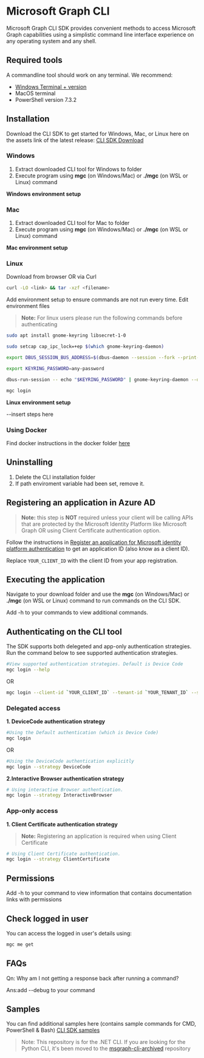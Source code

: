 # Microsoft Graph CLI

Microsoft Graph CLI SDK provides convenient methods to access Microsoft Graph capabilities using a simplistic command line interface experience on any operating system and any shell. 

## Required tools
A commandline tool should work on any terminal. We recommend:
- [Windows Terminal + version](https://apps.microsoft.com/store/detail/windows-terminal/9N0DX20HK701?hl=en-us&gl=us)
- MacOS terminal
- PowerShell version 7.3.2

## Installation
Download the CLI SDK to get started for 
Windows, Mac, or Linux here on the assets link of the latest release: [CLI SDK Download](https://github.com/microsoftgraph/msgraph-cli/releases)

### Windows
1. Extract downloaded CLI tool for Windows to folder
2. Execute program using **mgc** (on Windows/Mac) or **./mgc** (on WSL or Linux) command

**Windows environment setup**


### Mac
1. Extract downloaded CLI tool for Mac to folder
2. Execute program using **mgc** (on Windows/Mac) or **./mgc** (on WSL or Linux) command

**Mac environment setup**


### Linux
Download from browser OR via Curl
``` bash
curl -LO <link> && tar -xzf <filename>
```

Add environment setup to ensure commands are not run every time. Edit environment files

>**Note:** For linux users please run the following commands before authenticating
``` bash
sudo apt install gnome-keyring libsecret-1-0

sudo setcap cap_ipc_lock=+ep $(which gnome-keyring-daemon)

export DBUS_SESSION_BUS_ADDRESS=$(dbus-daemon --session --fork --print-address)

export KEYRING_PASSWORD=any-password

dbus-run-session -- echo "$KEYRING_PASSWORD" | gnome-keyring-daemon --daemonize --components=secrets --unlock

mgc login
```
**Linux environment setup**

--insert steps here

### Using Docker
Find docker instructions in the docker folder [here](https://github.com/microsoftgraph/msgraph-cli/tree/main/docker)

## Uninstalling
1. Delete the CLI installation folder
2. If path enviroment variable had been set, remove it.

## Registering an application in Azure AD

> **Note:** this step is **NOT** required unless your client will be calling APIs that are protected by the Microsoft Identity Platform like Microsoft Graph OR using Client Certificate authentication option.

Follow the instructions in [Register an application for Microsoft identity platform authentication](register-app.md) to get an application ID (also know as a client ID).

Replace `YOUR_CLIENT_ID` with the client ID from your app registration.

## Executing the application
Navigate to your download folder and use the **mgc** (on Windows/Mac) or **./mgc** (on WSL or Linux) command to run commands on the CLI SDK.

Add -h to your commands to view additional commands.

## Authenticating on the CLI tool
The SDK supports both delegeted and app-only authentication strategies. Run the command below to see supported authentication strategies.

``` bash
#View supported authentication strategies. Default is Device Code
mgc login --help
```
OR

``` bash
mgc login --client-id `YOUR_CLIENT_ID` --tenant-id `YOUR_TENANT_ID` --scopes User.ReadWrite --scopes Mail.ReadWrite
```

### **Delegated access**

**1. DeviceCode authentication strategy**

``` bash
#Using the Default authentication (which is Device Code)
mgc login
```
OR

``` bash
#Using the DeviceCode authentication explicitly
mgc login --strategy DeviceCode
```

**2.Interactive Browser authentication strategy**
``` bash
# Using interactive Browser authentication.
mgc login --strategy InteractiveBrowser

```

### **App-only access**
**1. Client Certificate authentication strategy**
> **Note:** Registering an application is required when using Client Certificate

``` bash
# Using Client Certificate authentication.
mgc login --strategy ClientCertificate
```

## Permissions
Add -h to your command to view information that contains documentation links with permissions

## Check logged in user
You can access the logged in user's details using: 
```bash
mgc me get
```

## FAQs
Qn: Why am I not getting a response back after running a command?

Ans:add --debug to your command

## Samples
You can find additional samples here (contains sample commands for CMD, PowerShell & Bash) [CLI SDK samples](https://github.com/microsoftgraph/msgraph-cli/tree/main/samples)


> Note: This repository is for the .NET CLI. If you are looking for the Python CLI, it's been moved to the [msgraph-cli-archived](https://github.com/microsoftgraph/msgraph-cli-archived) repository
